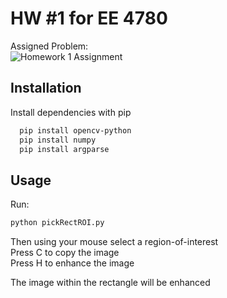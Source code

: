 
# HW \#1 for EE 4780

Assigned Problem: \
![Homework 1 Assignment](https://i.ibb.co/4wk2tGy/hw1.jpg)

## Installation

Install dependencies with pip

```bash
  pip install opencv-python
  pip install numpy
  pip install argparse
```
    
## Usage

Run:
```python
python pickRectROI.py
```
Then using your mouse select a region-of-interest \
Press C to copy the image  
Press H to enhance the image

The image within the rectangle will be enhanced



